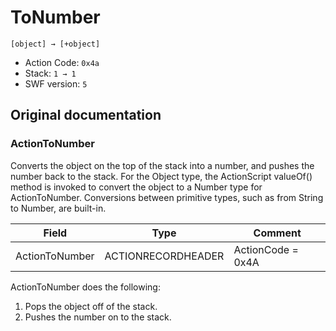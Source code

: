 # ToNumber

```
[object] → [+object]
```

- Action Code: `0x4a`
- Stack: `1 → 1`
- SWF version: `5`

## Original documentation

### ActionToNumber

Converts the object on the top of the stack into a number, and pushes the number back to the stack.
For the Object type, the ActionScript valueOf() method is invoked to convert the object to a Number type for
ActionToNumber. Conversions between primitive types, such as from String to Number, are built-in.

| Field             | Type               | Comment                        |
|-------------------|--------------------|--------------------------------|
| ActionToNumber    | ACTIONRECORDHEADER | ActionCode = 0x4A              |

ActionToNumber does the following:
1. Pops the object off of the stack.
2. Pushes the number on to the stack.
